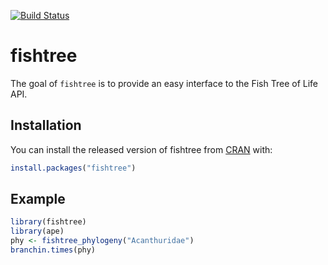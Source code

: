 [![Build Status](https://travis-ci.com/jonchang/fishtree.svg?token=CAAYReeKsDcnZM7jk2wY&branch=master)](https://travis-ci.com/jonchang/fishtree)

# fishtree

The goal of `fishtree` is to provide an easy interface to the Fish Tree of Life API.

## Installation

You can install the released version of fishtree from [CRAN](https://CRAN.R-project.org) with:

``` r
install.packages("fishtree")
```

## Example

``` r
library(fishtree)
library(ape)
phy <- fishtree_phylogeny("Acanthuridae")
branchin.times(phy)
```

